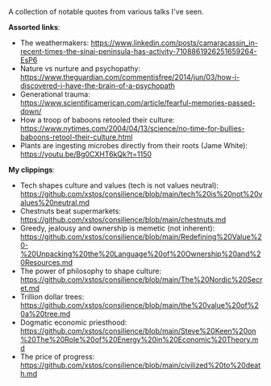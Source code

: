 A collection of notable quotes from various talks I've seen.

**Assorted links**:

- The weathermakers: https://www.linkedin.com/posts/camaracassin_in-recent-times-the-sinai-peninsula-has-activity-7108861926251659264-EsP6
- Nature vs nurture and psychopathy: https://www.theguardian.com/commentisfree/2014/jun/03/how-i-discovered-i-have-the-brain-of-a-psychopath
- Generational trauma: https://www.scientificamerican.com/article/fearful-memories-passed-down/
- How a troop of baboons retooled their culture: https://www.nytimes.com/2004/04/13/science/no-time-for-bullies-baboons-retool-their-culture.html
- Plants are ingesting microbes directly from their roots (Jame White): https://youtu.be/Bg0CXHT6kQk?t=1150

**My clippings**:

- Tech shapes culture and values (tech is not values neutral): https://github.com/xstos/consilience/blob/main/tech%20is%20not%20values%20neutral.md
- Chestnuts beat supermarkets: https://github.com/xstos/consilience/blob/main/chestnuts.md
- Greedy, jealousy and ownership is memetic (not inherent): https://github.com/xstos/consilience/blob/main/Redefining%20Value%20-%20Unpacking%20the%20Language%20of%20Ownership%20and%20Resources.md
- The power of philosophy to shape culture: https://github.com/xstos/consilience/blob/main/The%20Nordic%20Secret.md
- Trillion dollar trees: https://github.com/xstos/consilience/blob/main/the%20value%20of%20a%20tree.md
- Dogmatic economic priesthood: https://github.com/xstos/consilience/blob/main/Steve%20Keen%20on%20The%20Role%20of%20Energy%20in%20Economic%20Theory.md
- The price of progress: https://github.com/xstos/consilience/blob/main/civilized%20to%20death.md
